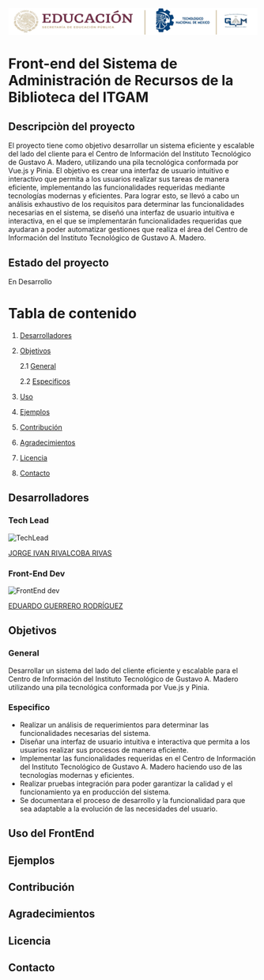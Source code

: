 <p align="center">
<img src="/itgam-banner.jpg"
 style= "height:autopx;
  width:800" 
   />
   </p>
   <h1> Front-end del Sistema de Administración de Recursos de la Biblioteca del ITGAM </h1>
   
   ## Descripciòn del proyecto
   El proyecto tiene como objetivo desarrollar un sistema eficiente y escalable del lado del cliente para el Centro de Información del Instituto Tecnológico de Gustavo A. Madero, utilizando una pila tecnológica conformada por Vue.js y Pinia. El objetivo es crear una interfaz de usuario intuitivo e interactivo que permita a los usuarios realizar sus tareas de manera eficiente, implementando las funcionalidades requeridas mediante tecnologías modernas y eficientes. Para lograr esto, se llevó a cabo un análisis exhaustivo de los requisitos para determinar las funcionalidades necesarias en el sistema, se diseñó una interfaz de usuario intuitiva e interactiva, en el que se implementarán funcionalidades requeridas que ayudaran a poder automatizar gestiones que realiza el área del Centro de Información del Instituto Tecnológico de Gustavo A. Madero. 

   ## Estado del proyecto
 En Desarrollo

   # Tabla de contenido
1. [Desarrolladores](#Desarrolladores)
2. [Objetivos](#Objetivos)

    2.1 [General](#General)
    
    2.2 [Especificos](#Especifico)
4. [Uso](#Uso)
5. [Ejemplos](#Ejemplo)
6. [Contribución](#Contribucion)
7. [Agradecimientos](#Agradecimientos)
8. [Licencia](#Licencia)
9. [Contacto](#Contacto)

## Desarrolladores <a name="Desarrolladores"></a>
### Tech Lead

![TechLead](https://images.weserv.nl/?url=avatars.githubusercontent.com/u/3945886?v=4&h=100&w=100&fit=cover&mask=circle&maxage=7d)  

<a href="https://github.com/rivalcoba">JORGE IVAN RIVALCOBA RIVAS</a>

### Front-End Dev

![FrontEnd dev](https://images.weserv.nl/?url=avatars.githubusercontent.com/u/106503367?v=4=100&w=100&fit=cover&mask=circle&maxage=7d)

<a href="https://github.com/Lalo0610">EDUARDO GUERRERO RODRÍGUEZ</a>

## Objetivos<a name="Objetivos"></a>

### General <a name="General"></a>
Desarrollar un sistema del lado del cliente eficiente y escalable para el Centro de Información del Instituto Tecnológico de Gustavo A. Madero utilizando una pila tecnológica conformada por Vue.js y Pinia. 

### Especifico <a name="Especifico"></a>
- Realizar un análisis de requerimientos para determinar las funcionalidades necesarias del sistema.
- Diseñar una interfaz de usuario intuitiva e interactiva que permita a los usuarios realizar sus procesos de manera eficiente.
- Implementar las funcionalidades requeridas en el Centro de Información del Instituto Tecnológico de Gustavo A. Madero haciendo uso de las tecnologías modernas y eficientes.
- Realizar pruebas integración para poder garantizar la calidad y el funcionamiento ya en producción del sistema.
- Se documentara el proceso de desarrollo y la funcionalidad para que sea adaptable  a la evolución de las necesidades del usuario.

## Uso del FrontEnd<a name="Uso"></a>


## Ejemplos <a name="Ejemplo"></a>


## Contribución<a name="Contribucion"></a>


## Agradecimientos <a name="Agradecimientos"></a>

## Licencia <a name="Licencia"></a>



## Contacto<a name="Contacto"></a>

